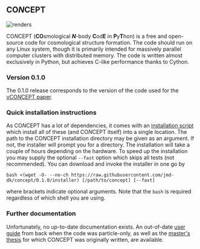 ## CO*N*CEPT
![renders](http://users-phys.au.dk/jmd/github/concept/concept_renders.gif)

CO*N*CEPT (**CO**smological ***N***-body **C**od**E** in **P**y**T**hon)
is a free and open-source code for cosmological structure formation.
The code should run on any Linux system, though it is primarily intended
for massively parallel computer clusters with distributed memory.
The code is written almost exclusively in Python, but achieves C-like
performance thanks to Cython.

### Version 0.1.0
The 0.1.0 release corresponds to the version of the code used for the
[νCO*N*CEPT paper](https://arxiv.org/abs/1712.03944).

### Quick installation instructions
As CO*N*CEPT has a lot of dependencies, it comes with an
[installation script](installer) which install all of these
(and CO*N*CEPT itself) into a single location.
The path to the CO*N*CEPT installation directory may be given
as an argument. If not, the installer will prompt you for a directory.
The installation will take a couple of hours depending on the hardware.
To speed up the installation you may supply the optional `--fast`
option which skips all tests (not recommended).
You can download and invoke the installer in one go by

    bash <(wget -O- --no-ch https://raw.githubusercontent.com/jmd-dk/concept/0.1.0/installer) [/path/to/concept] [--fast]

where brackets indicate optional arguments. Note that the `bash`
is required regardless of which shell you are using.


### Further documentation
Unfortunately, no up-to-date documentation exists.
An out-of-date [user guide](https://arxiv.org/abs/1510.07621) from back
when the code was particle-only,
as well as the [master's thesis](http://users-phys.au.dk/jmd/github/concept/masters_thesis.pdf)
for which CO*N*CEPT was originally written, are available.
